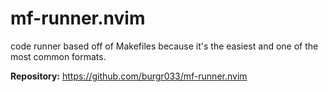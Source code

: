 # mf-runner.nvim

code runner based off of Makefiles because it's the easiest and one of the most common formats.

**Repository:** <https://github.com/burgr033/mf-runner.nvim>

<!-- vim: set ft=markdown: -->